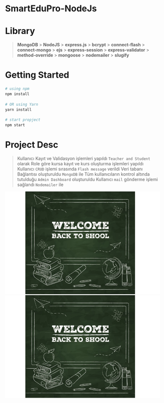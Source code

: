 # SmartEduPro-NodeJs

# Library

> **MongoDB** > **NodeJS** > **express.js** > **bcrypt** > **connect-flash** > **connect-mongo** > **ejs** > **express-session** > **express-validator** > **method-override** > **mongoose** > **nodemailer** > **slugify**

# Getting Started

```bash
# using npm
npm install

# OR using Yarn
yarn install

# start propject
npm start
```

# Project Desc

> Kullanıcı Kayıt ve Validasyon işlemleri yapıldı `Teacher and Student` olarak
> Role göre kursa kayıt ve kurs oluşturma işlemleri yapıldı
> Kullanıcı `CRUD` işlemi sırasında `Flash message` verildi
> Veri tabanı Bağlantısı oluşturuldu `MongoDB` ile
> Tüm kullanıcıların kontrol altında tutulduğu `Admin Dashboard` oluşturuldu
> Kullanıcı `mail` gönderme işlemi sağlandı `Nodemailer` ile

<div class="display:flex, width:200px,height:250px">

<img src='./public/images/about_02.jpg'/>

<img src='./public/images/about_02.jpg'/>

</div>
